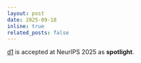 ```yaml
---
layout: post  
date: 2025-09-18
inline: true  
related_posts: false  
---
```


[d1](https://github.com/dllm-reasoning/d1) is accepted at NeurIPS 2025 as **spotlight**.
